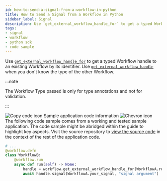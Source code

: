 ```yaml
---
id: how-to-send-a-signal-from-a-workflow-in-python
title: How to Send a Signal from a Workflow in Python
sidebar_label: Signal
description: Use `get_external_workflow_handle_for` to get a typed Workflow handle to an existing Workflow by its identifier.
tags:
- signal
- workflow
- python sdk
- code sample
---
```


<!-- DO NOT EDIT THIS FILE DIRECTLY.
THIS FILE IS GENERATED from https://github.com/temporalio/documentation-samples-python/blob/main/signal_your_workflow/signal_external_wf_dacx.py. -->

Use [`get_external_workflow_handle_for`](https://python.temporal.io/temporalio.workflow.html#get_external_workflow_handle_for) to get a typed Workflow handle to an existing Workflow by its identifier.
Use [`get_external_workflow_handle`](https://python.temporal.io/temporalio.workflow.html#get_external_workflow_handle) when you don't know the type of the other Workflow.

:::note

The Workflow Type passed is only for type annotations and not for validation.

:::

<div class="copycode-notice-container"><div class="copycode-notice"><img data-style="copycode-icon" src="/icons/copycode.png" alt="Copy code icon" /> Sample application code information <img id="i-c8144360-bdac-4343-acd3-aa6fe556bc88" data-event="clickable-copycode-info" data-style="chevron-icon" src="/icons/chevron.png" alt="Chevron icon" /></div><div id="copycode-info-c8144360-bdac-4343-acd3-aa6fe556bc88" class="copycode-info">The following code sample comes from a working and tested sample application. The code sample might be abridged within the guide to highlight key aspects. Visit the source repository to <a href="https://github.com/temporalio/documentation-samples-python/blob/main/signal_your_workflow/signal_external_wf_dacx.py">view the source code</a> in the context of the rest of the application code.</div></div>

```python
# ...
@workflow.defn
class WorkflowB:
    @workflow.run
    async def run(self) -> None:
        handle = workflow.get_external_workflow_handle_for(WorkflowA.run, "workflow-a")
        await handle.signal(WorkflowA.your_signal, "signal argument")
```
